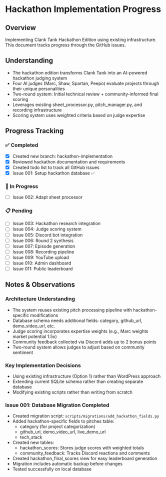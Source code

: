 # Hackathon Implementation Progress

## Overview
Implementing Clank Tank Hackathon Edition using existing infrastructure. This document tracks progress through the GitHub issues.

## Understanding
- The hackathon edition transforms Clank Tank into an AI-powered hackathon judging system
- Four AI judges (Marc, Shaw, Spartan, Peepo) evaluate projects through their unique personalities
- Two-round system: Initial technical review + community-informed final scoring
- Leverages existing sheet_processor.py, pitch_manager.py, and recording infrastructure
- Scoring system uses weighted criteria based on judge expertise

## Progress Tracking

### ✅ Completed
- [x] Created new branch: hackathon-implementation
- [x] Reviewed hackathon documentation and requirements
- [x] Created todo list to track all GitHub issues
- [x] Issue 001: Setup hackathon database ✅

### 🔄 In Progress
- [ ] Issue 002: Adapt sheet processor

### 📋 Pending
- [ ] Issue 003: Hackathon research integration
- [ ] Issue 004: Judge scoring system
- [ ] Issue 005: Discord bot integration
- [ ] Issue 006: Round 2 synthesis
- [ ] Issue 007: Episode generation
- [ ] Issue 008: Recording pipeline
- [ ] Issue 009: YouTube upload
- [ ] Issue 010: Admin dashboard
- [ ] Issue 011: Public leaderboard

## Notes & Observations

### Architecture Understanding
- The system reuses existing pitch processing pipeline with hackathon-specific modifications
- Database schema needs additional fields: category, github_url, demo_video_url, etc.
- Judge scoring incorporates expertise weights (e.g., Marc weights market potential 1.5x)
- Community feedback collected via Discord adds up to 2 bonus points
- Two-round system allows judges to adjust based on community sentiment

### Key Implementation Decisions
- Using existing infrastructure (Option 1) rather than WordPress approach
- Extending current SQLite schema rather than creating separate database
- Modifying existing scripts rather than writing from scratch

### Issue 001: Database Migration Completed
- Created migration script: `scripts/migrations/add_hackathon_fields.py`
- Added hackathon-specific fields to pitches table:
  - category (for project categorization)
  - github_url, demo_video_url, live_demo_url
  - tech_stack
- Created new tables:
  - hackathon_scores: Stores judge scores with weighted totals
  - community_feedback: Tracks Discord reactions and comments
- Created hackathon_final_scores view for easy leaderboard generation
- Migration includes automatic backup before changes
- Tested successfully on local database